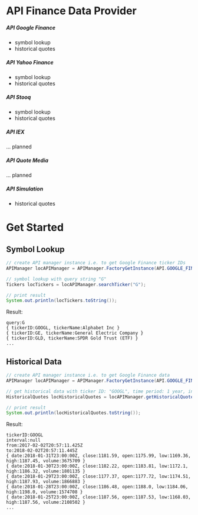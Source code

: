 # API Finance Data Provider

##### API Google Finance
+ symbol lookup
+ historical quotes

##### API Yahoo Finance
+ symbol lookup
+ historical quotes

##### API Stooq
+ symbol lookup
+ historical quotes

##### API IEX
... planned

##### API Quote Media
... planned

##### API Simulation
+ historical quotes

# Get Started
## Symbol Lookup
```java
// create API manager instance i.e. to get Google Finance ticker IDs
APIManager locAPIManager = APIManager.FactoryGetInstance(API.GOOGLE_FINANCE);

// symbol lookup with query string "G"
Tickers locTickers = locAPIManager.searchTicker("G");

// print result
System.out.println(locTickers.toString());
```
Result:
```
query:G
{ tickerID:GOOGL, tickerName:Alphabet Inc }
{ tickerID:GE, tickerName:General Electric Company }
{ tickerID:GLD, tickerName:SPDR Gold Trust (ETF) }
...
```
## Historical Data
```java
// create API manager instance i.e. to get Google Finance data
APIManager locAPIManager = APIManager.FactoryGetInstance(API.GOOGLE_FINANCE);

// get historical data with ticker ID: "GOOGL", time period: 1 year, interval: not yet supported for Google
HistoricalQuotes locHistoricalQuotes = locAPIManager.getHistoricalQuotes("GOOGL", TimePeriod.YEAR_1, null);

// print result
System.out.println(locHistoricalQuotes.toString());
```
Result:
```
tickerID:GOOGL
interval:null
from:2017-02-02T20:57:11.425Z
to:2018-02-02T20:57:11.445Z
{ date:2018-01-31T23:00:00Z, close:1181.59, open:1175.99, low:1169.36, high:1187.45, volume:3675709 }
{ date:2018-01-30T23:00:00Z, close:1182.22, open:1183.81, low:1172.1, high:1186.32, volume:1801135 }
{ date:2018-01-29T23:00:00Z, close:1177.37, open:1177.72, low:1174.51, high:1187.93, volume:1866883 }
{ date:2018-01-28T23:00:00Z, close:1186.48, open:1188.0, low:1184.06, high:1198.0, volume:1574708 }
{ date:2018-01-25T23:00:00Z, close:1187.56, open:1187.53, low:1168.03, high:1187.56, volume:2108502 }
...
```
